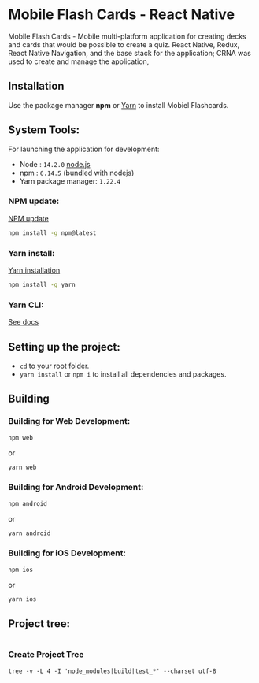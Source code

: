 # Mobile Flash Cards - React Native

Mobile Flash Cards - Mobile multi-platform application for creating decks and cards that would be possible to create a quiz.
React Native, Redux, React Native Navigation, and the base stack for the application; CRNA was used to create and manage the application, 

## Installation

Use the package manager **npm** or [Yarn](https://yarnpkg.com/) to install Mobiel Flashcards.

## System Tools:
For launching the application for development:
- Node : `14.2.0` [node.js](https://nodejs.org/es/)
- npm : `6.14.5` (bundled with nodejs) 
- Yarn package manager: `1.22.4` 

### NPM update:
[NPM update](https://docs.npmjs.com/try-the-latest-stable-version-of-npm)
   
```bash
npm install -g npm@latest
```

### Yarn install:
[Yarn installation](https://yarnpkg.com/getting-started/install)
   
```bash
npm install -g yarn
```

### Yarn CLI:
[See docs](https://yarnpkg.com/cli/install)

## Setting up the project:
- `cd` to your root folder.
- `yarn install` or `npm i` to install all dependencies and packages.

## Building

### Building for Web Development:
```bash
npm web
```

or

```bash
yarn web
```

### Building for Android Development:
```bash
npm android
```

or

```bash
yarn android
```

### Building for iOS Development:
```bash
npm ios
```

or

```bash
yarn ios
```

## Project tree:
```bash 


```
### Create Project Tree

`tree -v -L 4 -I 'node_modules|build|test_*' --charset utf-8 `